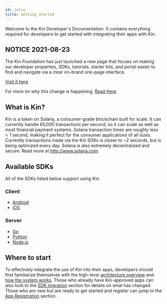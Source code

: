 ```yaml
---
id: intro
title: Getting Started
---
```


Welcome to the Kin Developer's Documentation. It contains everything required for developers to get started with integrating their apps with Kin.

## NOTICE 2021-08-23

The Kin Foundation has just launched a new page that focues on making our developer properties, SDKs, tutorials, starter kits, and portal easier to find and navigate via a clear on-brand one-page interface.

[Visit it here](https://rebrand.ly/dev-docs)

For more on why this change is happening, [Read Here](https://kin.org/enhancing-the-kin-developer-journey/)

## What is Kin?

Kin is a token on Solana, a consumer-grade blockchain built for scale. It can currently handle 65,000 transactions per second, so it can scale as well as most financial payment systems. Solana transaction times are roughly less < 1 second, making it perfect for the consumer applications of all sizes. Currently transactions made via the Kin SDKs is closer to ~2 seconds, but is being optimized every day. Solana is also extremely decentralized and secure. Read more at http://www.solana.com.

## Available SDKs

All of the SDKs listed below support using Kin.

### Client

- [Android](https://github.com/kinecosystem/kin-android)
- [iOS](https://github.com/kinecosystem/kin-ios)

### Server

- [Go](https://github.com/kinecosystem/kin-go)
- [Python](https://github.com/kinecosystem/kin-python)
- [Node.js](https://github.com/kinecosystem/kin-node)

## Where to start

To effectively integrate the use of Kin into their apps, developers should first familiarize themselves with the high-level [architecture overview](/kin-architecture-overview) and [how the system works](/how-it-works). Those who already have Kin-approved apps can also look to the [SDK migration](/sdk-migration) section for details on what has changed. Those who are new but are ready to get started and register can jump to the [App Registration](/app-registration) section.
